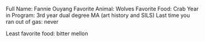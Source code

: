 Full Name: Fannie Ouyang
Favorite Animal: Wolves
Favorite Food: Crab
Year in Program: 3rd year dual degree MA (art history and SILS)
Last time you ran out of gas: never

Least favorite food: bitter mellon
